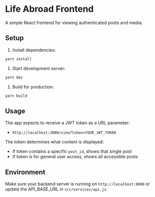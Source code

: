 # Life Abroad Frontend

A simple React frontend for viewing authenticated posts and media.

## Setup

1. Install dependencies:

```bash
yarn install
```

1. Start development server:

```bash
yarn dev
```

1. Build for production:

```bash
yarn build
```

## Usage

The app expects to receive a JWT token as a URL parameter:

- `http://localhost:3000/view?token=YOUR_JWT_TOKEN`

The token determines what content is displayed:

- If token contains a specific `post_id`, shows that single post
- If token is for general user access, shows all accessible posts

## Environment

Make sure your backend server is running on `http://localhost:8000` or update the API_BASE_URL in `src/services/api.js`.
